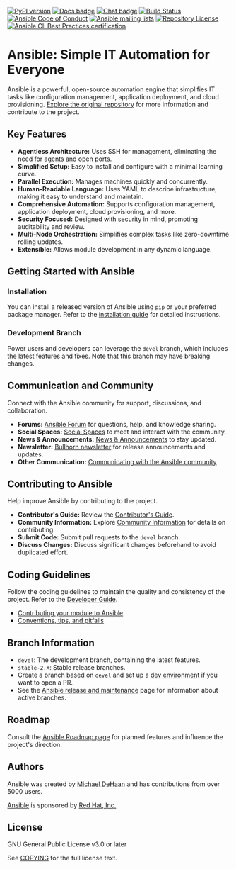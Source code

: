 [![PyPI version](https://img.shields.io/pypi/v/ansible-core.svg)](https://pypi.org/project/ansible-core)
[![Docs badge](https://img.shields.io/badge/docs-latest-brightgreen.svg)](https://docs.ansible.com/ansible/latest/)
[![Chat badge](https://img.shields.io/badge/chat-IRC-brightgreen.svg)](https://docs.ansible.com/ansible/devel/community/communication.html)
[![Build Status](https://dev.azure.com/ansible/ansible/_apis/build/status/CI?branchName=devel)](https://dev.azure.com/ansible/ansible/_build/latest?definitionId=20&branchName=devel)
[![Ansible Code of Conduct](https://img.shields.io/badge/code%20of%20conduct-Ansible-silver.svg)](https://docs.ansible.com/ansible/devel/community/code_of_conduct.html)
[![Ansible mailing lists](https://img.shields.io/badge/mailing%20lists-Ansible-orange.svg)](https://docs.ansible.com/ansible/devel/community/communication.html#mailing-list-information)
[![Repository License](https://img.shields.io/badge/license-GPL%20v3.0-brightgreen.svg)](COPYING)
[![Ansible CII Best Practices certification](https://bestpractices.coreinfrastructure.org/projects/2372/badge)](https://bestpractices.coreinfrastructure.org/projects/2372)

# Ansible: Simple IT Automation for Everyone

Ansible is a powerful, open-source automation engine that simplifies IT tasks like configuration management, application deployment, and cloud provisioning.  [Explore the original repository](https://github.com/ansible/ansible) for more information and contribute to the project.

## Key Features

*   **Agentless Architecture:** Uses SSH for management, eliminating the need for agents and open ports.
*   **Simplified Setup:**  Easy to install and configure with a minimal learning curve.
*   **Parallel Execution:** Manages machines quickly and concurrently.
*   **Human-Readable Language:** Uses YAML to describe infrastructure, making it easy to understand and maintain.
*   **Comprehensive Automation:** Supports configuration management, application deployment, cloud provisioning, and more.
*   **Security Focused:** Designed with security in mind, promoting auditability and review.
*   **Multi-Node Orchestration:** Simplifies complex tasks like zero-downtime rolling updates.
*   **Extensible:** Allows module development in any dynamic language.

## Getting Started with Ansible

### Installation

You can install a released version of Ansible using `pip` or your preferred package manager.  Refer to the [installation guide](https://docs.ansible.com/ansible/latest/installation_guide/intro_installation.html) for detailed instructions.

### Development Branch

Power users and developers can leverage the `devel` branch, which includes the latest features and fixes. Note that this branch may have breaking changes.

## Communication and Community

Connect with the Ansible community for support, discussions, and collaboration.

*   **Forums:** [Ansible Forum](https://forum.ansible.com/c/help/6) for questions, help, and knowledge sharing.
*   **Social Spaces:** [Social Spaces](https://forum.ansible.com/c/chat/4) to meet and interact with the community.
*   **News & Announcements:** [News & Announcements](https://forum.ansible.com/c/news/5) to stay updated.
*   **Newsletter:** [Bullhorn newsletter](https://docs.ansible.com/ansible/devel/community/communication.html#the-bullhorn) for release announcements and updates.
*   **Other Communication:** [Communicating with the Ansible community](https://docs.ansible.com/ansible/devel/community/communication.html)

## Contributing to Ansible

Help improve Ansible by contributing to the project.

*   **Contributor's Guide:** Review the [Contributor's Guide](./.github/CONTRIBUTING.md).
*   **Community Information:** Explore [Community Information](https://docs.ansible.com/ansible/devel/community) for details on contributing.
*   **Submit Code:** Submit pull requests to the `devel` branch.
*   **Discuss Changes:** Discuss significant changes beforehand to avoid duplicated effort.

## Coding Guidelines

Follow the coding guidelines to maintain the quality and consistency of the project.  Refer to the [Developer Guide](https://docs.ansible.com/ansible/devel/dev_guide/).

*   [Contributing your module to Ansible](https://docs.ansible.com/ansible/devel/dev_guide/developing_modules_checklist.html)
*   [Conventions, tips, and pitfalls](https://docs.ansible.com/ansible/devel/dev_guide/developing_modules_best_practices.html)

## Branch Information

*   `devel`: The development branch, containing the latest features.
*   `stable-2.X`: Stable release branches.
*   Create a branch based on `devel` and set up a [dev environment](https://docs.ansible.com/ansible/devel/dev_guide/developing_modules_general.html#common-environment-setup) if you want to open a PR.
*   See the [Ansible release and maintenance](https://docs.ansible.com/ansible/devel/reference_appendices/release_and_maintenance.html) page for information about active branches.

## Roadmap

Consult the [Ansible Roadmap page](https://docs.ansible.com/ansible/devel/roadmap/) for planned features and influence the project's direction.

## Authors

Ansible was created by [Michael DeHaan](https://github.com/mpdehaan) and has contributions from over 5000 users.

[Ansible](https://www.ansible.com) is sponsored by [Red Hat, Inc.](https://www.redhat.com)

## License

GNU General Public License v3.0 or later

See [COPYING](COPYING) for the full license text.